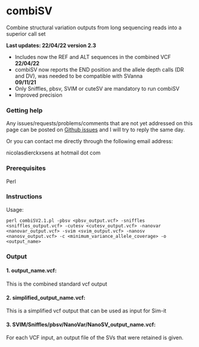 # combiSV

Combine structural variation outputs from long sequencing reads into a superior call set

**Last updates: 22/04/22 version 2.3**  
- Includes now the REF and ALT sequences in the combined VCF               
**22/04/22**   
- combiSV now reports the END position and the allele depth calls (DR and DV), was needed to be compatible with SVanna              
**09/11/21**                                                                                                                         
- Only Sniffles, pbsv, SVIM or cuteSV are mandatory to run combiSV
- Improved precision

### Getting help

Any issues/requests/problems/comments that are not yet addressed on this page can be posted on [Github issues](https://github.com/ndierckx/Sim-it/issues) and I will try to reply the same day.

Or you can contact me directly through the following email address:

nicolasdierckxsens at hotmail dot com 

### Prerequisites

Perl<br> 

### Instructions

Usage:

<code>perl combiSV2.1.pl -pbsv <pbsv_output.vcf> -sniffles <sniffles_output.vcf> -cutesv <cutesv_output.vcf> -nanovar <nanovar_output.vcf> -svim <svim_output.vcf> -nanosv <nanosv_output.vcf> -c <minimum_variance_allele_coverage> -o <output_name></code>
 

### Output

#### 1. output_name.vcf: 
This is the combined standard vcf output 

#### 2. simplified_output_name.vcf: 
This is a simplified vcf output that can be used as input for Sim-it

#### 3. SVIM/Sniffles/pbsv/NanoVar/NanoSV_output_name.vcf: 
For each VCF input, an output file of the SVs that were retained is given.
